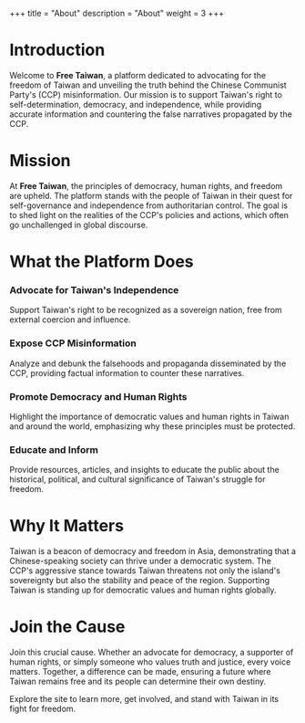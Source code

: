 +++
title = "About"
description = "About"
weight = 3
+++

# Introduction

Welcome to **Free Taiwan**, a platform dedicated to advocating for the freedom of Taiwan and unveiling the truth behind the Chinese Communist Party's (CCP) misinformation. Our mission is to support Taiwan's right to self-determination, democracy, and independence, while providing accurate information and countering the false narratives propagated by the CCP.

# Mission

At **Free Taiwan**, the principles of democracy, human rights, and freedom are upheld. The platform stands with the people of Taiwan in their quest for self-governance and independence from authoritarian control. The goal is to shed light on the realities of the CCP's policies and actions, which often go unchallenged in global discourse.

# What the Platform Does

### Advocate for Taiwan's Independence
Support Taiwan's right to be recognized as a sovereign nation, free from external coercion and influence.

### Expose CCP Misinformation
Analyze and debunk the falsehoods and propaganda disseminated by the CCP, providing factual information to counter these narratives.

### Promote Democracy and Human Rights
Highlight the importance of democratic values and human rights in Taiwan and around the world, emphasizing why these principles must be protected.

### Educate and Inform
Provide resources, articles, and insights to educate the public about the historical, political, and cultural significance of Taiwan's struggle for freedom.

# Why It Matters
Taiwan is a beacon of democracy and freedom in Asia, demonstrating that a Chinese-speaking society can thrive under a democratic system. The CCP's aggressive stance towards Taiwan threatens not only the island's sovereignty but also the stability and peace of the region. Supporting Taiwan is standing up for democratic values and human rights globally.

# Join the Cause
Join this crucial cause. Whether an advocate for democracy, a supporter of human rights, or simply someone who values truth and justice, every voice matters. Together, a difference can be made, ensuring a future where Taiwan remains free and its people can determine their own destiny.

Explore the site to learn more, get involved, and stand with Taiwan in its fight for freedom.